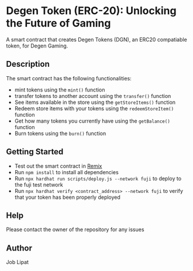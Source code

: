 # Degen Token (ERC-20): Unlocking the Future of Gaming

A smart contract that creates Degen Tokens (DGN), an ERC20 compatiable token, for Degen Gaming.

## Description

The smart contract has the following functionalities:

* mint tokens using the `mint()` function
* transfer tokens to another account using the `transfer()` function
* See items available in the store using the `getStoreItems()` function
* Redeem store items with your tokens using the `redeemStoreItem()` function
* Get how many tokens you currently have using the `getBalance()` function
* Burn tokens using the `burn()` function

## Getting Started

* Test out the smart contract in [Remix](https://remix.ethereum.org/)
* Run `npm install` to install all dependencies
* Run `npx hardhat run scripts/deploy.js --network fuji` to deploy to the fuji test network
* Run `npx hardhat verify <contract_address> --network fuji` to verify that your token has been properly deployed


## Help

Please contact the owner of the repository for any issues

## Author

Job Lipat
